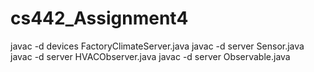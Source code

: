 # cs442_Assignment4
javac -d devices FactoryClimateServer.java
javac -d server Sensor.java 
javac -d server HVACObserver.java
javac -d server Observable.java